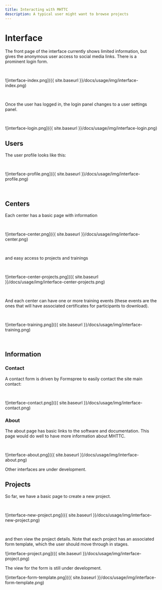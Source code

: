 ```yaml
---
title: Interacting with MHTTC
description: A typical user might want to browse projects
---
```


# Interface

The front page of the interface currently shows limited information, but
gives the anonymous user access to social media links. There is a prominent
login form.

<br>

![interface-index.png]({{ site.baseurl }}/docs/usage/img/interface-index.png)

<br>

Once the user has logged in, the login panel changes to a user settings panel.

<br>

![interface-login.png]({{ site.baseurl }}/docs/usage/img/interface-login.png)


## Users

The user profile looks like this:

<br>

![interface-profile.png]({{ site.baseurl }}/docs/usage/img/interface-profile.png)

<br>


## Centers

Each center has a basic page with information

<br>

![interface-center.png]({{ site.baseurl }}/docs/usage/img/interface-center.png)

<br>

and easy access to projects and trainings

<br>

![interface-center-projects.png]({{ site.baseurl }}/docs/usage/img/interface-center-projects.png)

<br>

And each center can have one or more training events (these events are the ones
that will have associated certificates for participants to download).

<br>

![interface-training.png]({{ site.baseurl }}/docs/usage/img/interface-training.png)

<br>



## Information

### Contact

A contact form is driven by Formspree to easily contact the site main contact:

<br>

![interface-contact.png]({{ site.baseurl }}/docs/usage/img/interface-contact.png)


### About

The about page has basic links to the software and documentation. This page would
do well to have more information about MHTTC.

<br>

![interface-about.png]({{ site.baseurl }}/docs/usage/img/interface-about.png)


Other interfaces are under development.

## Projects

So far, we have a basic page to create a new project.

<br>

![interface-new-project.png]({{ site.baseurl }}/docs/usage/img/interface-new-project.png)


<br>

and then view the project details. Note that each project has an associated form
template, which the user should move through in stages.

![interface-project.png]({{ site.baseurl }}/docs/usage/img/interface-project.png)


The view for the form is still under development.

![interface-form-template.png]({{ site.baseurl }}/docs/usage/img/interface-form-template.png)
